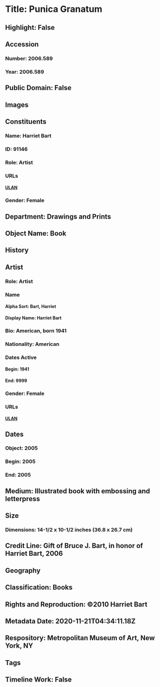 # Title: Punica Granatum
## Highlight: False
## Accession
### Number: 2006.589
### Year: 2006.589
## Public Domain: False
## Images
## Constituents
### Name: Harriet Bart
### ID: 91146
### Role: Artist
### URLs
#### [ULAN](http://vocab.getty.edu/page/ulan/500349875)
### Gender: Female
## Department: Drawings and Prints
## Object Name: Book
## History
## Artist
### Role: Artist
### Name
#### Alpha Sort: Bart, Harriet
#### Display Name: Harriet Bart
### Bio: American, born 1941
### Nationality: American
### Dates Active
#### Begin: 1941
#### End: 9999
### Gender: Female
### URLs
#### [ULAN](http://vocab.getty.edu/page/ulan/500349875)
## Dates
### Object: 2005
### Begin: 2005
### End: 2005
## Medium: Illustrated book with embossing and letterpress
## Size
### Dimensions: 14-1/2 x 10-1/2 inches (36.8 x 26.7 cm)
## Credit Line: Gift of Bruce J. Bart, in honor of Harriet Bart, 2006
## Geography
## Classification: Books
## Rights and Reproduction: ©2010 Harriet Bart
## Metadata Date: 2020-11-21T04:34:11.18Z
## Respository: Metropolitan Museum of Art, New York, NY
## Tags
## Timeline Work: False